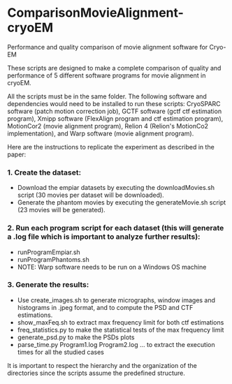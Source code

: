 # ComparisonMovieAlignment-cryoEM
Performance and quality comparison of movie alignment software for Cryo-EM

These scripts are designed to make a complete comparison of quality and performance of 5 different software programs for movie alignment in cryoEM.

All the scripts must be in the same folder. The following software and dependencies would need to be installed to run these scripts: CryoSPARC software (patch motion correction job), GCTF software (gctf ctf estimation program), Xmipp software (FlexAlign program and ctf estimation program), MotionCor2 (movie alignment program), Relion 4 (Relion's MotionCo2 implementation), and Warp software (movie alignment program).

Here are the instructions to replicate the experiment as described in the paper:

### 1. Create the dataset:
  - Download the empiar datasets by executing the downloadMovies.sh script (30 movies per dataset will be downloaded).
  - Generate the phantom movies by executing the generateMovie.sh script (23 movies will be generated).
### 2. Run each program script for each dataset (this will generate a .log file which is important to analyze further results): 
  - runProgramEmpiar.sh
  - runProgramPhantoms.sh
  - NOTE: Warp software needs to be run on a Windows OS machine
### 3. Generate the results:
  - Use create_images.sh to generate micrographs, window images and histograms in .jpeg format, and to compute the PSD and CTF estimations.
  - show_maxFeq.sh to extract max frequency limit for both ctf estimations 
  - freq_statistics.py to make the statistical tests of the max frequency limit
  - generate_psd.py to make the PSDs plots 
  - parse_time.py Program1.log Program2.log ... to extract the execution times for all the studied cases

    
It is important to respect the hierarchy and the organization of the directories since the scripts assume the predefined structure. 
